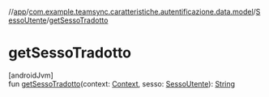 //[app](../../../index.md)/[com.example.teamsync.caratteristiche.autentificazione.data.model](../index.md)/[SessoUtente](index.md)/[getSessoTradotto](get-sesso-tradotto.md)

# getSessoTradotto

[androidJvm]\
fun [getSessoTradotto](get-sesso-tradotto.md)(context: [Context](https://developer.android.com/reference/kotlin/android/content/Context.html), sesso: [SessoUtente](index.md)): [String](https://kotlinlang.org/api/latest/jvm/stdlib/kotlin/-string/index.html)
